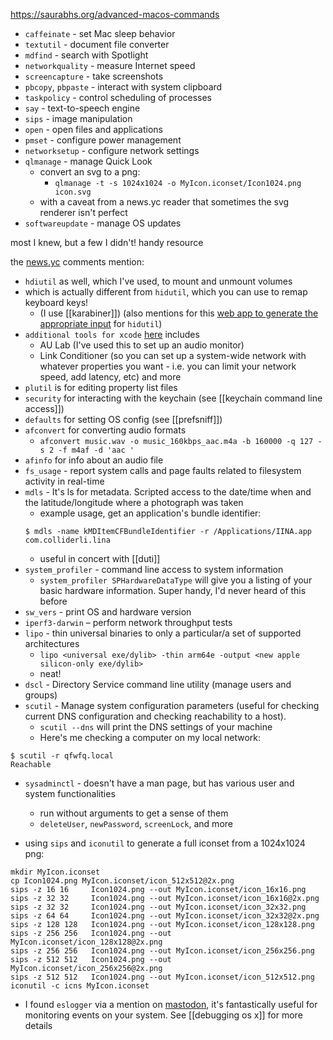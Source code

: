 https://saurabhs.org/advanced-macos-commands

- `caffeinate` - set Mac sleep behavior
- `textutil` - document file converter
- `mdfind` - search with Spotlight
- `networkquality` - measure Internet speed
- `screencapture` - take screenshots
- `pbcopy`, `pbpaste` - interact with system clipboard
- `taskpolicy` - control scheduling of processes
- `say` - text-to-speech engine
- `sips` - image manipulation
- `open` - open files and applications
- `pmset` - configure power management
- `networksetup` - configure network settings
- `qlmanage` - manage Quick Look
	- convert an svg to a png:
		- `qlmanage -t -s 1024x1024 -o MyIcon.iconset/Icon1024.png icon.svg`
	- with a caveat from a news.yc reader that sometimes the svg renderer isn't perfect
- `softwareupdate` - manage OS updates

most I knew, but a few I didn't! handy resource

the [news.yc](https://news.ycombinator.com/item?id=36491704#36492924) comments mention:
- `hdiutil` as well, which I've used, to mount and unmount volumes
- which is actually different from `hidutil`, which you can use to remap keyboard keys! 
	- (I use [[karabiner]]) (also mentions for this [web app to generate the appropriate input](https://hidutil-generator.netlify.app/) for `hidutil`)
- `additional tools for xcode` [here](https://developer.apple.com/download/all/) includes
	- AU Lab (I've used this to set up an audio monitor) 
	- Link Conditioner (so you can set up a system-wide network with whatever properties you want - i.e. you can limit your network speed, add latency, etc) and more
- `plutil` is for editing property list files
- `security` for interacting with the keychain (see [[keychain command line access]])
- `defaults` for setting OS config (see [[prefsniff]])
- `afconvert` for converting audio formats
	- `afconvert music.wav -o music_160kbps_aac.m4a -b 160000 -q 127 -s 2 -f m4af -d 'aac '`
- `afinfo` for info about an audio file
- `fs_usage` -  report system calls and page faults related to filesystem activity in real-time
- `mdls` - It's ls for metadata. Scripted access to the date/time when and the latitude/longitude where a photograph was taken
	- example usage, get an application's bundle identifier:
	```
	$ mdls -name kMDItemCFBundleIdentifier -r /Applications/IINA.app
	com.colliderli.lina
	```
	- useful in concert with  [[duti]]
- `system_profiler` - command line access to system information
	- `system_profiler SPHardwareDataType` will give you a listing of your basic hardware information. Super handy, I'd never heard of this before
- `sw_vers` - print OS and hardware version
- `iperf3-darwin` – perform network throughput tests
- `lipo` - thin universal binaries to only a particular/a set of supported architectures
	- `lipo <universal exe/dylib> -thin arm64e -output <new apple silicon-only exe/dylib>`
	- neat!
- `dscl` - Directory Service command line utility (manage users and groups)
- `scutil` - Manage system configuration parameters (useful for checking current DNS configuration and checking reachability to a host).
	- `scutil --dns` will print the DNS settings of your machine
	- Here's me checking a computer on my local network:
```
$ scutil -r qfwfq.local
Reachable
```
- `sysadminctl` - doesn't have a man page, but has various user and system functionalities
	- run without arguments to get a sense of them
	- `deleteUser`, `newPassword`, `screenLock`, and more

- using `sips` and `iconutil` to generate a full iconset from a 1024x1024 png:
```
mkdir MyIcon.iconset
cp Icon1024.png MyIcon.iconset/icon_512x512@2x.png
sips -z 16 16     Icon1024.png --out MyIcon.iconset/icon_16x16.png
sips -z 32 32     Icon1024.png --out MyIcon.iconset/icon_16x16@2x.png
sips -z 32 32     Icon1024.png --out MyIcon.iconset/icon_32x32.png
sips -z 64 64     Icon1024.png --out MyIcon.iconset/icon_32x32@2x.png
sips -z 128 128   Icon1024.png --out MyIcon.iconset/icon_128x128.png
sips -z 256 256   Icon1024.png --out MyIcon.iconset/icon_128x128@2x.png
sips -z 256 256   Icon1024.png --out MyIcon.iconset/icon_256x256.png
sips -z 512 512   Icon1024.png --out MyIcon.iconset/icon_256x256@2x.png
sips -z 512 512   Icon1024.png --out MyIcon.iconset/icon_512x512.png
iconutil -c icns MyIcon.iconset
```

- I found `eslogger` via a mention on [mastodon](https://federated.saagarjha.com/objects/a6aac6ed-7a4c-4bfe-9436-24d1a2f5af1b), it's fantastically useful for monitoring events on your system. See [[debugging os x]] for more details
